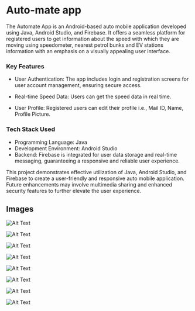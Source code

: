 
# Auto-mate app

The Automate App is an Android-based auto mobile application developed using Java, Android Studio, and Firebase. It offers a seamless platform for registered users to get information about the speed with which they are moving using speedometer, nearest petrol bunks and EV stations information with an emphasis on a visually appealing user interface.

### Key Features

- User Authentication: The app includes login and registration screens for user account management, ensuring secure access.

- Real-time Speed Data: Users can get the speed data in real time.

- User Profile: Registered users can edit their profile i.e., Mail ID, Name, Profile Picture.

### Tech Stack Used

- Programming Language: Java
- Development Environment: Android Studio
- Backend: Firebase is integrated for user data storage and real-time messaging, guaranteeing a responsive and reliable user experience.

This project demonstrates effective utilization of Java, Android Studio, and Firebase to create a user-friendly and responsive auto mobile application. Future enhancements may involve multimedia sharing and enhanced security features to further elevate the user experience.

## Images

![Alt Text](https://drive.google.com/uc?id=1TwUVzSmCJgOa99gIXubxL7NV3VPWymV9)

![Alt Text](https://drive.google.com/uc?id=1tZWdyoHefTPMSrORoCVhkq7fEBy4B6iE)

![Alt Text](https://drive.google.com/uc?id=1nqjNh92wQRHBmrEydMREwwEGWh8UZAJQ)

![Alt Text](https://drive.google.com/uc?id=1-jcTgNY4q5VX2YFqYeNnCN2Np-qJ-MwF)

![Alt Text](https://drive.google.com/uc?id=1CH5KgJmB2mwM4XAQhwe7fKwRksmk8iid)

![Alt Text](https://drive.google.com/uc?id=1c7F3iX-yrso8An-ECxSN4ZQXIDL2CjD6)

![Alt Text](https://drive.google.com/uc?id=1KGXNh88q5Sfwa7ZSQmKuT32N5fvUFkyD)

![Alt Text](https://drive.google.com/uc?id=1Ocxt0rmh6cw_T0EshQF69Wafh9gqiPCq)
